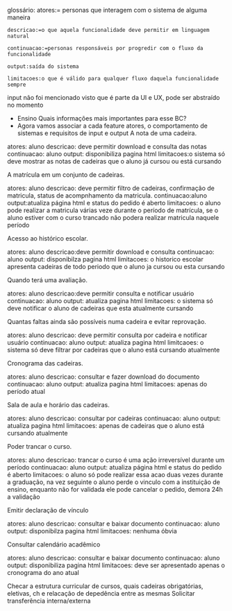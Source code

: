glossário:
    atores:= personas que interagem com o sistema de alguma maneira

    descricao:=o que aquela funcionalidade deve permitir em linguagem natural

    continuacao:=personas responsáveis por progredir com o fluxo da funcionalidade

    output:saída do sistema

    limitacoes:o que é válido para qualquer fluxo daquela funcionalidade sempre
input não foi mencionado visto que é parte da UI e UX, pode ser abstraído no momento

- Ensino
Quais informações mais importantes para esse BC?
- Agora vamos associar a cada feature atores, o comportamento de sistemas e requisitos de input e output
A nota de uma cadeira.

atores: aluno
descricao: deve permitir download e consulta das notas
continuacao: aluno
output: disponibiliza pagina html
limitacoes:o sistema só deve mostrar as notas de cadeiras que o aluno já cursou ou está cursando

A matrícula em um conjunto de cadeiras.

atores: aluno
descricao: deve permitir filtro de cadeiras, confirmação de matricula, status de acompnhamento da matricula.
continuacao:aluno
output:atualiza página html e status do pedido é aberto
limitacoes: o aluno pode realizar a matricula várias veze durante o período de matrícula, se o aluno estiver com o curso trancado não podera realizar matricula naquele período

Acesso ao histórico escolar.

atores: aluno
descricao:deve permitir download e consulta
continuacao: aluno
output: disponibilza pagina html
limitacoes: o historico escolar apresenta cadeiras de todo periodo que o aluno ja cursou ou esta cursando

Quando terá uma avaliação.

atores: aluno
descricao:deve permitir consulta e notificar usuário
continuacao: aluno
output: atualiza pagina html
limitacoes: o sistema só deve notificar o aluno de cadeiras que esta atualmente cursando

Quantas faltas ainda são possíveis numa cadeira e evitar reprovação.

atores: aluno
descricao: deve permitir consulta por cadeira e notificar usuário
continuacao: aluno
output: atualiza pagina html
limitcaoes: o sistema só deve filtrar por cadeiras que o aluno está cursando atualmente

Cronograma das cadeiras.

atores: aluno
descricao: consultar e fazer download do documento
continuacao: aluno
output: atualiza pagina html
limitacoes: apenas do período atual

Sala de aula e horário das cadeiras.

atores: aluno
descricao: consultar por cadeiras
continuacao: aluno
output: atualiza pagina html
limitacoes: apenas de cadeiras que o aluno está cursando atualmente

Poder trancar o curso.

atores: aluno
descricao: trancar o curso é uma ação irreversível durante um período
continuacao: aluno
output: atualiza página html e status do pedido é aberto
limitacoes: o aluno só pode realizar essa acao duas vezes durante a graduação, na vez seguinte o aluno perde o vinculo com a instituição de ensino, enquanto não for validada ele pode cancelar o pedido, demora 24h a validação

Emitir declaração de vínculo

atores: aluno
descricao: consultar e baixar documento
continuacao: aluno
output: disponibilza pagina html
limitacoes: nenhuma óbvia

Consultar calendário acadêmico

atores: aluno
descricao: consultar e baixar documento
continuacao: aluno
output: disponibiliza pagina html
limitacoes: deve ser apresentado apenas o cronograma do ano atual

Checar a estrutura curricular de cursos, quais cadeiras obrigatórias, eletivas, ch e relacação de depedência entre as mesmas
Solicitar transferência interna/externa
